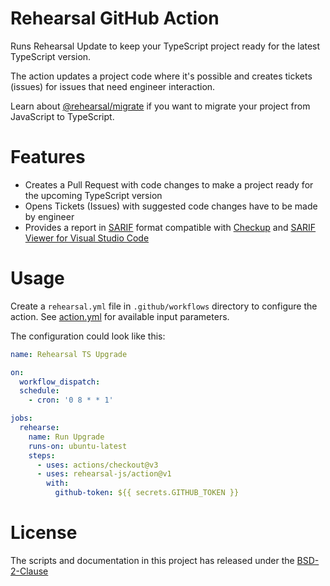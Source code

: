 # Rehearsal GitHub Action

Runs Rehearsal Update to keep your TypeScript project ready for the latest TypeScript version. 

The action updates a project code where it's possible and creates tickets (issues) for issues that need engineer interaction.

Learn about [@rehearsal/migrate](https://github.com/rehearsal-js/rehearsal-js/tree/master/packages/migrate) if you want to migrate your project from JavaScript to TypeScript.

# Features

- Creates a Pull Request with code changes to make a project ready for the upcoming TypeScript version
- Opens Tickets (Issues) with suggested code changes have to be made by engineer
- Provides a report in [SARIF](https://github.com/microsoft/sarif-tutorials) format compatible with [Checkup](https://checkupjs.github.io/) and [SARIF Viewer for Visual Studio Code](https://marketplace.visualstudio.com/items?itemName=MS-SarifVSCode.sarif-viewer)  

# Usage

Create a `rehearsal.yml` file in `.github/workflows` directory to configure the action. 
See [action.yml](https://github.com/rehearsal-js/action/blob/master/action.yml) for available input parameters. 

The configuration could look like this:

```yaml
name: Rehearsal TS Upgrade

on:
  workflow_dispatch:
  schedule:
    - cron: '0 8 * * 1'

jobs:
  rehearse:
    name: Run Upgrade
    runs-on: ubuntu-latest
    steps:
      - uses: actions/checkout@v3
      - uses: rehearsal-js/action@v1
        with:
          github-token: ${{ secrets.GITHUB_TOKEN }}
```

# License

The scripts and documentation in this project has released under the [BSD-2-Clause](https://github.com/rehearsal-js/action/blob/master/LICENSE.md)
